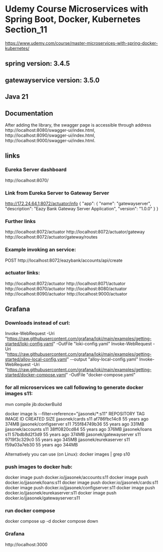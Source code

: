 # Udemy Course Microservices with Spring Boot, Docker, Kubernetes Section_11
https://www.udemy.com/course/master-microservices-with-spring-docker-kubernetes/
## spring version: 3.4.5
## gatewayservice version: 3.5.0
## Java 21


## Documentation
After adding the library, the swagger page is accessible through address 
http://localhost:8080/swagger-ui/index.html,
http://localhost:8090/swagger-ui/index.html,
http://localhost:9000/swagger-ui/index.html.

## links

### Eureka Server dashboard
http://localhost:8070/

### Link from Eureka Server to Gateway Server
http://172.24.64.1:8072/actuator/info
{
    "app": {
        "name": "gatewayserver",
        "description": "Eazy Bank Gateway Server Application",
        "version": "1.0.0"
    }
}

### Further links
http://localhost:8072/actuator
http://localhost:8072/actuator/gateway
http://localhost:8072/actuator/gateway/routes

### Example invoking an service:
POST http://localhost:8072/eazybank/accounts/api/create


### actuator links:
http://localhost:8072/actuator
http://localhost:8071/actuator
http://localhost:8070/actuator
http://localhost:8080/actuator
http://localhost:8090/actuator
http://localhost:9000/actuator


## Grafana

### Downloads instead of curl:
Invoke-WebRequest -Uri "https://raw.githubusercontent.com/grafana/loki/main/examples/getting-started/loki-config.yaml" -OutFile "loki-config.yaml"
Invoke-WebRequest -Uri "https://raw.githubusercontent.com/grafana/loki/main/examples/getting-started/alloy-local-config.yaml" --output "alloy-local-config.yaml"
Invoke-WebRequest -Uri "https://raw.githubusercontent.com/grafana/loki/main/examples/getting-started/docker-compose.yaml" -OutFile "docker-compose.yaml"

### for all microservices we call following to generate docker images s11:
mvn compile jib:dockerBuild

docker image ls --filter=reference="jjasonek/*:s11"
REPOSITORY               TAG       IMAGE ID       CREATED        SIZE
jjasonek/cards           s11       af786fbc14c8   55 years ago   374MB
jjasonek/configserver    s11       755f84749b36   55 years ago   331MB
jjasonek/accounts        s11       38ff0820cd84   55 years ago   376MB
jjasonek/loans           s11       57bdb8d2f3d9   55 years ago   374MB
jjasonek/gatewayserver   s11       9719f3c329c0   55 years ago   345MB
jjasonek/eurekaserver    s11       f59a03a7eb30   55 years ago   344MB

Alternatively you can use (on Linux):
docker images | grep s10

### push images to docker hub:
docker image push docker.io/jjasonek/accounts:s11
docker image push docker.io/jjasonek/loans:s11
docker image push docker.io/jjasonek/cards:s11
docker image push docker.io/jjasonek/configserver:s11
docker image push docker.io/jjasonek/eurekaserver:s11
docker image push docker.io/jjasonek/gatewayserver:s11

### run docker compose
docker compose up -d
docker compose down

### Grafana 
http://localhost:3000
